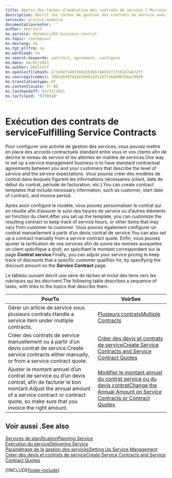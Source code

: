 ```yaml
---
title: Aperçu des tâches d’exécution des contrats de service | Microsoft Docs
description: Décrit les tâches de gestion des contrats de service avec les clients.
services: project-madeira
documentationcenter: ''
author: bholtorf
ms.service: dynamics365-business-central
ms.topic: conceptual
ms.devlang: na
ms.tgt_pltfrm: na
ms.workload: na
ms.search.keywords: contract, agreement, configure
ms.date: 04/01/2021
ms.author: bholtorf
ms.openlocfilehash: 271e9ef14937ebd1b2bb7a8932f2f561d7a6f2ff
ms.sourcegitcommit: 766e2840fd16efb901d211d7fa64d96766ac99d9
ms.translationtype: HT
ms.contentlocale: fr-BE
ms.lasthandoff: 03/31/2021
ms.locfileid: "5778310"
---
```

# <a name="fulfilling-service-contracts"></a><span data-ttu-id="a0d7c-103">Exécution des contrats de service</span><span class="sxs-lookup"><span data-stu-id="a0d7c-103">Fulfilling Service Contracts</span></span> 
<span data-ttu-id="a0d7c-104">Pour configurer une activité de gestion des services, vous pouvez mettre en place des accords contractuels standard entre vous et vos clients afin de décrire le niveau de service et les attentes en matière de services.</span><span class="sxs-lookup"><span data-stu-id="a0d7c-104">One way to set up a service management business is to have standard contractual agreements between you and your customers that describe the level of service and the service expectations.</span></span> <span data-ttu-id="a0d7c-105">Vous pouvez créer des modèles de contrat dans lesquels figurent les informations nécessaires (client, date de début du contrat, période de facturation, etc.).</span><span class="sxs-lookup"><span data-stu-id="a0d7c-105">You can create contract templates that include necessary information, such as customer, start date of contract, and invoice period.</span></span>  
  
<span data-ttu-id="a0d7c-106">Après avoir configuré le modèle, vous pouvez personnaliser le contrat qui en résulte afin d’assurer le suivi des heures de service ou d’autres éléments en fonction du client.</span><span class="sxs-lookup"><span data-stu-id="a0d7c-106">After you set up the template, you can customize the resulting contract to keep track of service hours, or other items that may vary from customer to customer.</span></span> <span data-ttu-id="a0d7c-107">Vous pouvez également configurer un contrat manuellement à partir d’un devis contrat de service.</span><span class="sxs-lookup"><span data-stu-id="a0d7c-107">You can also set up a contract manually from a service contract quote.</span></span> <span data-ttu-id="a0d7c-108">Enfin, vous pouvez ajuster la tarification de vos services afin de suivre les remises auxquelles un client spécifique a droit, en spécifiant le montant correspondant sur la page **Contrat service**.</span><span class="sxs-lookup"><span data-stu-id="a0d7c-108">Finally, you can adjust your service pricing to keep track of discounts that a specific customer qualifies for, by specifying the discount amount on the **Service Contract** page.</span></span>  

<span data-ttu-id="a0d7c-109">Le tableau suivant décrit une série de tâches et inclut des liens vers les rubriques qui les décrivent.</span><span class="sxs-lookup"><span data-stu-id="a0d7c-109">The following table describes a sequence of tasks, with links to the topics that describe them.</span></span>   
  
|<span data-ttu-id="a0d7c-110">**Pour**</span><span class="sxs-lookup"><span data-stu-id="a0d7c-110">**To**</span></span>|<span data-ttu-id="a0d7c-111">**Voir**</span><span class="sxs-lookup"><span data-stu-id="a0d7c-111">**See**</span></span>|  
|------------|-------------|  
|<span data-ttu-id="a0d7c-112">Gérer un article de service sous plusieurs contrats.</span><span class="sxs-lookup"><span data-stu-id="a0d7c-112">Handle a service item under multiple contracts.</span></span> | [<span data-ttu-id="a0d7c-113">Plusieurs contrats</span><span class="sxs-lookup"><span data-stu-id="a0d7c-113">Multiple Contracts</span></span>](service-multiple-contracts.md)|  
|<span data-ttu-id="a0d7c-114">Créer des contrats de service manuellement ou à partir d’un devis contrat de service.</span><span class="sxs-lookup"><span data-stu-id="a0d7c-114">Create service contracts either manually, or from a service contract quote.</span></span>| [<span data-ttu-id="a0d7c-115">Créer des devis et contrats de service</span><span class="sxs-lookup"><span data-stu-id="a0d7c-115">Create Service Contracts and Service Contract Quotes</span></span>](service-how-to-create-service-contracts-and-service-contract-quotes.md)|
|<span data-ttu-id="a0d7c-116">Ajuster le montant annuel d’un contrat de service ou d’un devis contrat, afin de facturer le bon montant.</span><span class="sxs-lookup"><span data-stu-id="a0d7c-116">Adjust the annual amount of a service contract or contract quote, so make sure that you invoice the right amount.</span></span>|[<span data-ttu-id="a0d7c-117">Modifier le montant annuel du contrat service ou du devis contrat</span><span class="sxs-lookup"><span data-stu-id="a0d7c-117">Change the Annual Amount on Service Contracts or Contract Quotes</span></span>](service-how-to-change-the-annual-amount-on-service-contracts-or-contract-quotes.md)|

## <a name="see-also"></a><span data-ttu-id="a0d7c-118">Voir aussi .</span><span class="sxs-lookup"><span data-stu-id="a0d7c-118">See also</span></span>
[<span data-ttu-id="a0d7c-119">Services de planification</span><span class="sxs-lookup"><span data-stu-id="a0d7c-119">Planning Service</span></span>](service-plan-service.md)  
[<span data-ttu-id="a0d7c-120">Exécution du service</span><span class="sxs-lookup"><span data-stu-id="a0d7c-120">Delivering Service</span></span>](service-deliver-service.md)  
[<span data-ttu-id="a0d7c-121">Paramétrage de la gestion des services</span><span class="sxs-lookup"><span data-stu-id="a0d7c-121">Setting Up Service Management</span></span>](service-setup-service.md)  
[<span data-ttu-id="a0d7c-122">Créer des devis et contrats de service</span><span class="sxs-lookup"><span data-stu-id="a0d7c-122">Create Service Contracts and Service Contract Quotes</span></span>](service-how-to-create-service-contracts-and-service-contract-quotes.md)  


[!INCLUDE[footer-include](includes/footer-banner.md)]